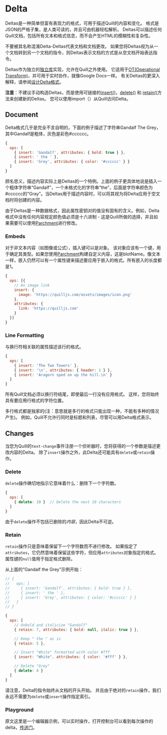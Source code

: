 # Delta
Deltas是一种简单但富有表现力的格式，可用于描述Quill的内容和变化。 格式是JSON的严格子集，是人类可读的，并且可由机器轻松解析。 Deltas可以描述任何Quill文档，包括所有文本和格式信息，而不会产生HTML的模糊性和复杂性。

不要被其名称混淆Delta-Deltas代表文档和文档更改。 如果您将Deltas视为从一个文档转到另一个文档的指令，则Deltas表示文档的方式是从空文档开始表达指令。

Deltas作为独立的[独立库](https://github.com/quilljs/delta/)实现，允许在Quill之外使用。 它适用于[OT(Operational Transform)](https://en.wikipedia.org/wiki/Operational_transformation)，并可用于实时协作，就像Google Docs一样。 有关Deltas的更深入解释，请参阅[设计Delta格式](https://quilljs.com/guides/designing-the-delta-format/)。

**注意**：不建议手动构造Deltas，而是使用可链接的[insert()](https://github.com/quilljs/delta#insert)，[delete()](https://github.com/quilljs/delta#delete) 和 [retain()](https://github.com/quilljs/delta#retain)方法来创建新的Deltas。 您可以使用import（）从Quill访问Delta。

## Document
Delta格式几乎是完全不言自明的，下面的例子描述了字符串Gandalf The Grey，其中Gandalf是粗体，灰色是彩色#cccccc。

```javascript
{
  ops: [
    { insert: 'Gandalf', attributes: { bold: true } },
    { insert: ' the ' },
    { insert: 'Grey', attributes: { color: '#cccccc' } }
  ]
}
```

顾名思义，描述内容实际上是Deltas的一个特例。上面的例子更具体地说是插入一个粗体字符串“Gandalf”，一个未格式化的字符串“the”，后面是字符串颜色为#cccccc的“Gray”。当Deltas用于描述内容时，可以将其视为将Delta应用于空文档时将创建的内容。

由于Deltas是一种数据格式，因此属性密钥对的值没有固有的含义。例如，Delta格式中没有任何内容规定颜色值必须是十六进制 - 这是Quill所做的选择，并且如果需要可以使用[Parchment](https://github.com/quilljs/parchment/)进行修改。

### Embeds
对于非文本内容（如图像或公式），插入键可以是对象。 该对象应该有一个键，用于确定其类型。如果您使用[Parchment](https://github.com/quilljs/parchment/)构建自定义内容，这是blotName。像文本一样，嵌入仍然可以有一个属性键来描述要应用于嵌入的格式。所有嵌入的长度都是1。

```javascript
{
  ops: [{
    // An image link
    insert: {
      image: 'https://quilljs.com/assets/images/icon.png'
    },
    attributes: {
      link: 'https://quilljs.com'
    }
  }]
}
```

### Line Formatting
与换行符相关联的属性描述该行的格式。
```javascript
{
  ops: [
    { insert: 'The Two Towers' },
    { insert: '\n', attributes: { header: 1 } },
    { insert: 'Aragorn sped on up the hill.\n' }
  ]
}
```

所有Quill文档必须以换行符结尾，即使最后一行没有应用格式。 这样，您将始终具有要应用行格式的字符位置。

多行格式都是独家的(注：意思就是多行的格式只能出现一种，不能有多种的情况产生)。 例如，Quill不允许行同时是标题和列表，尽管可以用Delta格式表示。

## Changes
当您为Quill的`text-change`事件注册一个侦听器时，您将获得的一个参数是描述更改内容的Delta。 除了`insert`操作之外，此Delta还可能具有`delete`或`retain`操作。

### Delete
`delete`操作确切地指示它意味着什么：删除下一个字符数。

```javascript
{
  ops: [
    { delete: 10 }  // Delete the next 10 characters
  ]
}
```

由于`delete`操作不包括已删除的*内容*，因此Delta不可逆。

### Retain
`retain`操作只是意味着保留下一个字符数而不进行修改。 如果指定了`attributes`，它仍然意味着保留这些字符，但应用`attributes`对象指定的格式。 属性键的`null`值用于指定格式删除。

从上面的“Gandalf the Grey”示例开始：

```javascript
// {
//   ops: [
//     { insert: 'Gandalf', attributes: { bold: true } },
//     { insert: ' the ' },
//     { insert: 'Grey', attributes: { color: '#cccccc' } }
//   ]
// }

{
  ops: [
    // Unbold and italicize "Gandalf"
    { retain: 7, attributes: { bold: null, italic: true } },

    // Keep " the " as is
    { retain: 5 },

    // Insert "White" formatted with color #fff
    { insert: "White", attributes: { color: '#fff' } },

    // Delete "Grey"
    { delete: 4 }
  ]
}
```

请注意，Delta的指令始终从文档的开头开始。 并且由于绝对的`retain`操作，我们永远不需要为`delete`或`insert`操作指定索引。

### Playground
原文这里是一个编辑器示例，可以实时操作，打开控制台可以看到每次操作的delta，[传送门](https://quilljs.com/docs/delta/)。